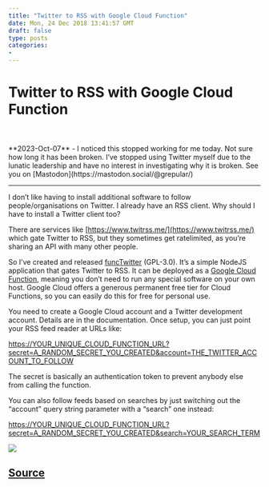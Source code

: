 ```yaml
---
title: "Twitter to RSS with Google Cloud Function"
date: Mon, 24 Dec 2018 13:41:57 GMT
draft: false
type: posts
categories: 
- 
---
```

# Twitter to RSS with Google Cloud Function

<br/>

<br/>
**2023-Oct-07** - I noticed this stopped working for me today. Not sure how long it has been broken. I’ve stopped using Twitter myself due to the lunatic leadership and have no interest in investigating why it is broken. See you on [Mastodon](https://mastodon.social/@grepular/)

* * *

I don’t like having to install additional software to follow people/organisations on Twitter. I already have an RSS client. Why should I have to install a Twitter client too?

There are services like [https://www.twitrss.me/](https://www.twitrss.me/) which gate Twitter to RSS, but they sometimes get ratelimited, as you’re sharing an API with many other people.

So I’ve created and released [funcTwitter](https://gitlab.com/mikecardwell/functwitter) (GPL-3.0). It’s a simple NodeJS application that gates Twitter to RSS. It can be deployed as a [Google Cloud Function](https://cloud.google.com/functions/), meaning you don’t need to run any special software on your own host. Google Cloud offers a generous permanent free tier for Cloud Functions, so you can easily do this for free for personal use.

You need to create a Google Cloud account and a Twitter development account. Details are in the documentation. Once setup, you can just point your RSS feed reader at URLs like:

[https://YOUR\_UNIQUE\_CLOUD\_FUNCTION\_URL?secret=A\_RANDOM\_SECRET\_YOU\_CREATED&account=THE\_TWITTER\_ACCOUNT\_TO\_FOLLOW](https://YOUR_UNIQUE_CLOUD_FUNCTION_URL?secret=A_RANDOM_SECRET_YOU_CREATED&account=THE_TWITTER_ACCOUNT_TO_FOLLOW)

The secret is basically an authentication token to prevent anybody else from calling the function.

You can also follow feeds based on searches by just switching out the “account” query string parameter with a “search” one instead:

[https://YOUR\_UNIQUE\_CLOUD\_FUNCTION\_URL?secret=A\_RANDOM\_SECRET\_YOU\_CREATED&search=YOUR\_SEARCH\_TERM](https://YOUR_UNIQUE_CLOUD_FUNCTION_URL?secret=A_RANDOM_SECRET_YOU_CREATED&search=YOUR_SEARCH_TERM)

[![](https://www.grepular.com/images/amazon/serverless_computing.jpg)](https://www.grepular.com/redir?key=amazon_serverless_computing "Beginning Serverless Computing")

[Source](https://www.grepular.com/Twitter_to_RSS_with_Google_Cloud_Function)
<br/>
---

